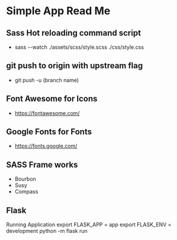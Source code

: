 # Simple App Read Me
## Sass Hot reloading command script
- sass --watch ./assets/scss/style.scss ./css/style.css
## git push to origin with upstream flag 
- git push -u (branch name)
## Font Awesome for Icons
- https://fontawesome.com/
## Google Fonts for Fonts
- https://fonts.google.com/ 
## SASS Frame works 
- Bourbon
- Susy
- Compass
## Flask
Running Application
export FLASK_APP = app
export FLASK_ENV = development
python -m flask run